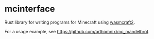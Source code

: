 # mcinterface

Rust library for writing programs for Minecraft using [wasmcraft2](https://github.com/SuperTails/wasmcraft2).

For a usage example, see https://github.com/arthomnix/mc_mandelbrot.